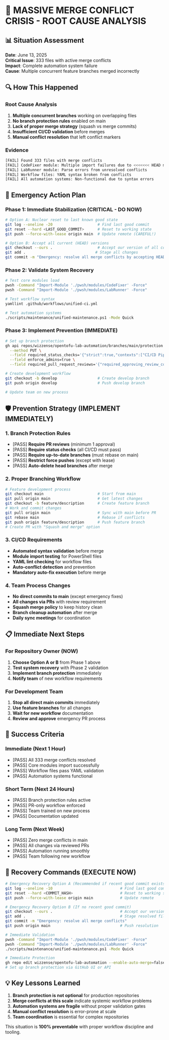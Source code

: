 # 🚨 MASSIVE MERGE CONFLICT CRISIS - ROOT CAUSE ANALYSIS

## 📊 Situation Assessment

**Date**: June 13, 2025  
**Critical Issue**: 333 files with active merge conflicts  
**Impact**: Complete automation system failure  
**Cause**: Multiple concurrent feature branches merged incorrectly

## 🔍 How This Happened

### Root Cause Analysis
1. **Multiple concurrent branches** working on overlapping files
2. **No branch protection rules** enabled on main
3. **Lack of proper merge strategy** (squash vs merge commits)
4. **Insufficient CI/CD validation** before merges
5. **Manual conflict resolution** that left conflict markers

### Evidence
```bash
[FAIL] Found 333 files with merge conflicts
[FAIL] CodeFixer module: Multiple import failures due to <<<<<<< HEAD markers
[FAIL] LabRunner module: Parse errors from unresolved conflicts
[FAIL] Workflow files: YAML syntax broken from conflicts
[FAIL] All automation systems: Non-functional due to syntax errors
```

## 🚨 Emergency Action Plan

### Phase 1: Immediate Stabilization (CRITICAL - DO NOW)
```bash
# Option A: Nuclear reset to last known good state
git log --oneline -20                    # Find last good commit
git reset --hard <LAST_GOOD_COMMIT>      # Reset to working state
git push --force-with-lease origin main  # Update remote (CAREFUL!)

# Option B: Accept all current (HEAD) versions
git checkout --ours .                    # Accept our version of all conflicts
git add .                               # Stage all changes
git commit -m "Emergency: resolve all merge conflicts by accepting HEAD"
```

### Phase 2: Validate System Recovery
```bash
# Test core modules load
pwsh -Command "Import-Module './pwsh/modules/CodeFixer' -Force"
pwsh -Command "Import-Module './pwsh/modules/LabRunner' -Force"

# Test workflow syntax
yamllint .github/workflows/unified-ci.yml

# Test automation systems
./scripts/maintenance/unified-maintenance.ps1 -Mode Quick
```

### Phase 3: Implement Prevention (IMMEDIATE)
```bash
# Set up branch protection
gh api repos/wizzense/opentofu-lab-automation/branches/main/protection \
  --method PUT \
  --field required_status_checks='{"strict":true,"contexts":["CI/CD Pipeline"]}' \
  --field enforce_admins=true \
  --field required_pull_request_reviews='{"required_approving_review_count":1}'

# Create development workflow
git checkout -b develop                  # Create develop branch
git push origin develop                  # Push develop branch

# Update team on new process
```

## 🛡️ Prevention Strategy (IMPLEMENT IMMEDIATELY)

### 1. Branch Protection Rules
- [PASS] **Require PR reviews** (minimum 1 approval)
- [PASS] **Require status checks** (all CI/CD must pass)
- [PASS] **Require up-to-date branches** (must rebase on main)
- [PASS] **Restrict force pushes** (except with lease)
- [PASS] **Auto-delete head branches** after merge

### 2. Proper Branching Workflow
```bash
# Feature development process
git checkout main                        # Start from main
git pull origin main                     # Get latest changes
git checkout -b feature/description      # Create feature branch
# Work and commit changes
git pull origin main                     # Sync with main before PR
git rebase main                          # Rebase if conflicts
git push origin feature/description      # Push feature branch
# Create PR with "Squash and merge" option
```

### 3. CI/CD Requirements
- **Automated syntax validation** before merge
- **Module import testing** for PowerShell files
- **YAML lint checking** for workflow files
- **Auto-conflict detection** and prevention
- **Mandatory auto-fix execution** before merge

### 4. Team Process Changes
- **No direct commits to main** (except emergency fixes)
- **All changes via PRs** with review requirement
- **Squash merge policy** to keep history clean
- **Branch cleanup automation** after merge
- **Daily sync meetings** for coordination

## 📋 Immediate Next Steps

### For Repository Owner (NOW)
1. **Choose Option A or B** from Phase 1 above
2. **Test system recovery** with Phase 2 validation
3. **Implement branch protection** immediately
4. **Notify team** of new workflow requirements

### For Development Team
1. **Stop all direct main commits** immediately
2. **Use feature branches** for all changes
3. **Wait for new workflow** documentation
4. **Review and approve** emergency PR process

## 🎯 Success Criteria

### Immediate (Next 1 Hour)
- [PASS] All 333 merge conflicts resolved
- [PASS] Core modules import successfully
- [PASS] Workflow files pass YAML validation
- [PASS] Automation systems functional

### Short Term (Next 24 Hours)
- [PASS] Branch protection rules active
- [PASS] PR-only workflow enforced
- [PASS] Team trained on new process
- [PASS] Documentation updated

### Long Term (Next Week)
- [PASS] Zero merge conflicts in main
- [PASS] All changes via reviewed PRs
- [PASS] Automation running smoothly
- [PASS] Team following new workflow

## 🚀 Recovery Commands (EXECUTE NOW)

```bash
# Emergency Recovery Option A (Recommended if recent good commit exists)
git log --oneline -10                              # Find last good commit
git reset --hard <COMMIT_HASH>                     # Reset to working state
git push --force-with-lease origin main            # Update remote

# Emergency Recovery Option B (If no recent good commit)
git checkout --ours .                              # Accept our version of all conflicts  
git add .                                          # Stage resolved files
git commit -m "Emergency: resolve all merge conflicts"
git push origin main                               # Push resolution

# Immediate Validation
pwsh -Command "Import-Module './pwsh/modules/CodeFixer' -Force"
pwsh -Command "Import-Module './pwsh/modules/LabRunner' -Force"
./scripts/maintenance/unified-maintenance.ps1 -Mode Quick

# Immediate Protection
gh repo edit wizzense/opentofu-lab-automation --enable-auto-merge=false
# Set up branch protection via GitHub UI or API
```

## 💡 Key Lessons Learned

1. **Branch protection is not optional** for production repositories
2. **Merge conflicts at this scale** indicate systemic workflow problems  
3. **Automation systems are fragile** without proper validation gates
4. **Manual conflict resolution** is error-prone at scale
5. **Team coordination** is essential for complex repositories

This situation is **100% preventable** with proper workflow discipline and tooling.
